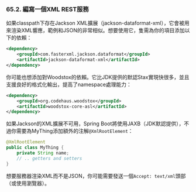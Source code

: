 ### 65.2. 編寫一個XML REST服務

如果classpath下存在Jackson XML擴展（jackson-dataformat-xml），它會被用來渲染XML響應，範例和JSON的非常相似。想要使用它，隻需為你的項目添加以下的依賴：
```xml
<dependency>
    <groupId>com.fasterxml.jackson.dataformat</groupId>
    <artifactId>jackson-dataformat-xml</artifactId>
</dependency>
```
你可能也想添加對Woodstox的依賴。它比JDK提供的默認Stax實現快很多，並且支援良好的格式化輸出，提高了namespace處理能力：
```xml
<dependency>
    <groupId>org.codehaus.woodstox</groupId>
    <artifactId>woodstox-core-asl</artifactId>
</dependency>
```
如果Jackson的XML擴展不可用，Spring Boot將使用JAXB（JDK默認提供），不過你需要為MyThing添加額外的注解`@XmlRootElement`：
```java
@XmlRootElement
public class MyThing {
    private String name;
    // .. getters and setters
}
```
想要服務器渲染XML而不是JSON，你可能需要發送一個`Accept: text/xml`頭部（或使用瀏覽器）。
